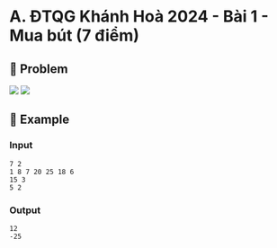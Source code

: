 # A. ĐTQG Khánh Hoà 2024 - Bài 1 - Mua bút (7 điểm)

## 📖 Problem

![](https://espresso.codeforces.com/a3108343995a8024d351dfa73bb354e79e8bc391.png)
![](https://espresso.codeforces.com/3e30c9af0f38f1e190b26533c61e7ee9d0107998.png)


## 🧠 Example

### Input

```text
7 2
1 8 7 20 25 18 6
15 3
5 2
```

### Output

```text
12
-25
```


